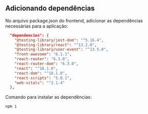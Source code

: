 ## Adicionando dependências

No arquivo package.json do frontend, adicionar as dependências necessárias para a aplicação:

```json
  "dependencies": {
    "@testing-library/jest-dom": "^5.16.4",
    "@testing-library/react": "^13.2.0",
    "@testing-library/user-event": "^13.5.0",
    "front-awesome": "6.1.1",
    "react-router": "6.3.0",
    "react-router-dom": "6.3.0",
    "react": "^18.1.0",
    "react-dom": "^18.1.0",
    "react-scripts": "5.0.1",
    "web-vitals": "^2.1.4"
  },
```

Comando para instalar as dependências:

```
npm i
```
